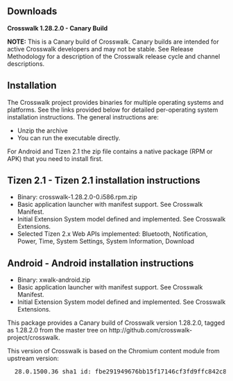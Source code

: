 <h2>Downloads</h2>
<b>Crosswalk 1.28.2.0 - Canary Build</b>
<p><b>NOTE:</b>
This is a Canary build of Crosswalk. Canary builds are intended for active Crosswalk developers and may not be stable. See Release Methodology for a description of the Crosswalk release cycle and channel descriptions.</p>

<h2>Installation</h2>

<p>The Crosswalk project provides binaries for multiple operating systems and platforms. See the links provided below for detailed per-operating system installation instructions. The general instructions are:</p>

* Unzip the archive<br>
* You can run the executable directly.<br>
<p>For Android and Tizen 2.1 the zip file contains a native package (RPM or APK) that you need to install first.</p>

<h2>Tizen 2.1 - Tizen 2.1 installation instructions</h2>
<ul>
    <li>Binary: crosswalk-1.28.2.0-0.i586.rpm.zip
    <li>Basic application launcher with manifest support. See Crosswalk Manifest.
    <li>Initial Extension System model defined and implemented. See Crosswalk Extensions.
    <li>Selected Tizen 2.x Web APIs implemented: Bluetooth, Notification, Power, Time, System Settings, System Information, Download
</ul>

<h2>Android - Android installation instructions</h2>
<ul>
    <li>Binary: xwalk-android.zip
    <li>Basic application launcher with manifest support. See Crosswalk Manifest.
    <li>Initial Extension System model defined and implemented. See Crosswalk Extensions.
</ul>

<p>This package provides a Canary build of Crosswalk version 1.28.2.0,
tagged as 1.28.2.0 from the master tree on http://github.com/crosswalk-project/crosswalk.</p>

<p>This version of Crosswalk is based on the Chromium content module from
upstream version:</p>
<pre>
  28.0.1500.36 sha1 id: fbe291949676bb15f17146cf3fd9ffc842c80c1b
</pre>
        </div>
